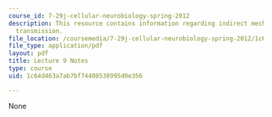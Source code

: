 ```yaml
---
course_id: 7-29j-cellular-neurobiology-spring-2012
description: This resource contains information regarding indirect mechanisms of synaptic
  transmission.
file_location: /coursemedia/7-29j-cellular-neurobiology-spring-2012/1c64d463a7ab7bf74408538995d0e356_MIT7_29JS12_lecture9.pdf
file_type: application/pdf
layout: pdf
title: Lecture 9 Notes
type: course
uid: 1c64d463a7ab7bf74408538995d0e356

---
```

None